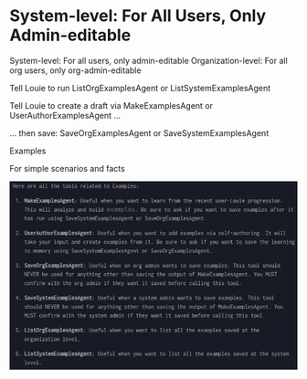 # System-level: For All Users, Only Admin-editable

System-level: For all users, only admin-editable
Organization-level: For all org users, only org-admin-editable

Tell Louie to run ListOrgExamplesAgent or ListSystemExamplesAgent

Tell Louie to create a draft via MakeExamplesAgent or UserAuthorExamplesAgent …

… then save: SaveOrgExamplesAgent or SaveSystemExamplesAgent

Examples

For simple scenarios and facts

![System Level Examples](./images/user/056_System_level__For_all_users__only_admin_editable_1.png)

